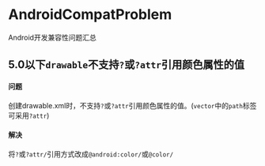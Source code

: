 # AndroidCompatProblem
Android开发兼容性问题汇总

## 5.0以下`drawable`不支持`?`或`?attr`引用颜色属性的值
#### 问题
创建drawable.xml时，不支持`?`或`?attr`引用颜色属性的值。(`vector`中的`path`标签可采用`?attr`)

#### 解决
将`?`或`?attr/`引用方式改成`@android:color/`或`@color/`
